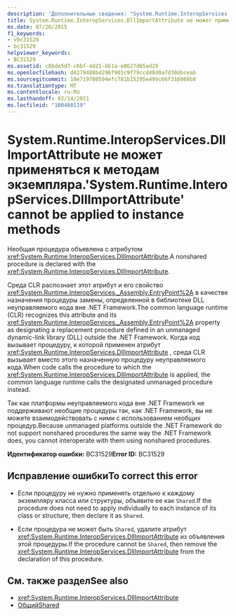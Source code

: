 ```yaml
---
description: 'Дополнительные сведения: "System.Runtime.InteropServices.DllImportAttribute" не может применяться к методам экземпляров'
title: System.Runtime.InteropServices.DllImportAttribute не может применяться к методам экземпляра.
ms.date: 07/20/2015
f1_keywords:
- vbc31529
- bc31529
helpviewer_keywords:
- BC31529
ms.assetid: c8bde5d7-c6bf-4d21-bb1a-e8627d65ad29
ms.openlocfilehash: d4279488bd296f901c9f79ccd48d0a7d30dbceab
ms.sourcegitcommit: 10e719780594efc781b15295e499c66f316068b8
ms.translationtype: MT
ms.contentlocale: ru-RU
ms.lasthandoff: 02/14/2021
ms.locfileid: "100480119"
---
```

# <a name="systemruntimeinteropservicesdllimportattribute-cannot-be-applied-to-instance-methods"></a><span data-ttu-id="b88d0-103">System.Runtime.InteropServices.DllImportAttribute не может применяться к методам экземпляра.</span><span class="sxs-lookup"><span data-stu-id="b88d0-103">'System.Runtime.InteropServices.DllImportAttribute' cannot be applied to instance methods</span></span>

<span data-ttu-id="b88d0-104">Необщая процедура объявлена с атрибутом <xref:System.Runtime.InteropServices.DllImportAttribute>.</span><span class="sxs-lookup"><span data-stu-id="b88d0-104">A nonshared procedure is declared with the <xref:System.Runtime.InteropServices.DllImportAttribute>.</span></span>  
  
 <span data-ttu-id="b88d0-105">Среда CLR распознает этот атрибут и его свойство <xref:System.Runtime.InteropServices._Assembly.EntryPoint%2A> в качестве назначения процедуры замены, определенной в библиотеке DLL неуправляемого кода вне .NET Framework.</span><span class="sxs-lookup"><span data-stu-id="b88d0-105">The common language runtime (CLR) recognizes this attribute and its <xref:System.Runtime.InteropServices._Assembly.EntryPoint%2A> property as designating a replacement procedure defined in an unmanaged dynamic-link library (DLL) outside the .NET Framework.</span></span> <span data-ttu-id="b88d0-106">Когда код вызывает процедуру, к которой применен атрибут <xref:System.Runtime.InteropServices.DllImportAttribute> , среда CLR вызывает вместо этого назначенную процедуру неуправляемого кода.</span><span class="sxs-lookup"><span data-stu-id="b88d0-106">When code calls the procedure to which the <xref:System.Runtime.InteropServices.DllImportAttribute> is applied, the common language runtime calls the designated unmanaged procedure instead.</span></span>  
  
 <span data-ttu-id="b88d0-107">Так как платформы неуправляемого кода вне .NET Framework не поддерживают необщие процедуры так, как .NET Framework, вы не можете взаимодействовать с ними с использованием необщих процедур.</span><span class="sxs-lookup"><span data-stu-id="b88d0-107">Because unmanaged platforms outside the .NET Framework do not support nonshared procedures the same way the .NET Framework does, you cannot interoperate with them using nonshared procedures.</span></span>  
  
 <span data-ttu-id="b88d0-108">**Идентификатор ошибки:** BC31529</span><span class="sxs-lookup"><span data-stu-id="b88d0-108">**Error ID:** BC31529</span></span>  
  
## <a name="to-correct-this-error"></a><span data-ttu-id="b88d0-109">Исправление ошибки</span><span class="sxs-lookup"><span data-stu-id="b88d0-109">To correct this error</span></span>  
  
- <span data-ttu-id="b88d0-110">Если процедуру не нужно применять отдельно к каждому экземпляру класса или структуры, объявите ее как `Shared`.</span><span class="sxs-lookup"><span data-stu-id="b88d0-110">If the procedure does not need to apply individually to each instance of its class or structure, then declare it as `Shared`.</span></span>  
  
- <span data-ttu-id="b88d0-111">Если процедура не может быть `Shared`, удалите атрибут <xref:System.Runtime.InteropServices.DllImportAttribute> из объявления этой процедуры.</span><span class="sxs-lookup"><span data-stu-id="b88d0-111">If the procedure cannot be `Shared`, then remove the <xref:System.Runtime.InteropServices.DllImportAttribute> from the declaration of this procedure.</span></span>  
  
## <a name="see-also"></a><span data-ttu-id="b88d0-112">См. также раздел</span><span class="sxs-lookup"><span data-stu-id="b88d0-112">See also</span></span>

- <xref:System.Runtime.InteropServices.DllImportAttribute>
- [<span data-ttu-id="b88d0-113">Общий</span><span class="sxs-lookup"><span data-stu-id="b88d0-113">Shared</span></span>](../language-reference/modifiers/shared.md)
